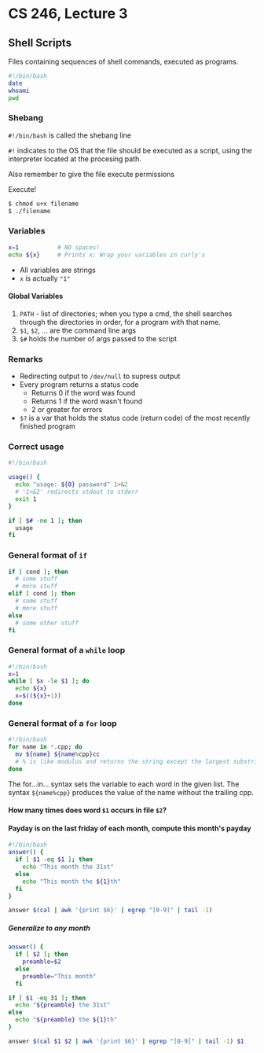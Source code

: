 # CS 246, Lecture 3


## Shell Scripts
Files containing sequences of shell commands, executed as programs. 

```bash
#!/bin/bash
date
whoami
pwd
```

### Shebang
`#!/bin/bash` is called the shebang line

`#!` indicates to the OS that the file should be executed as a script, using the interpreter located at the procesing path.

Also remember to give the file execute permissions

Execute!

```bash
$ chmod u+x filename
$ ./filename
```

### Variables
```bash
x=1           # NO spaces!
echo ${x}     # Prints x; Wrap your variables in curly's
```
  - All variables are strings
  - `x` is actually `"1"`

#### Global Variables
  1. `PATH` - list of directories; when you type a cmd, the shell searches through the directories in order, for a program with that name.
  2. `$1`, `$2`, ... are the command line args
  3. `$#` holds the number of args passed to the script

### Remarks
  - Redirecting output to `/dev/null` to supress output
  - Every program returns a status code
    - Returns 0 if the word was found
    - Returns 1 if the word wasn't found
    - 2 or greater for errors
  - `$?` is a var that holds the status code (return code) of the most recently finished program

### Correct usage
```bash
#!/bin/bash

usage() {
  echo "usage: ${0} password" 1>&2
  # '1>&2' redirects stdout to stderr
  exit 1
}

if [ $# -ne 1 ]; then
  usage
fi
```

### General format of `if`
```bash
if [ cond ]; then
  # some stuff
  # more stuff
elif [ cond ]; then
  # some stuff
  # more stuff
else
  # some other stuff
fi
```

### General format of a `while` loop
```bash
#!/bin/bash
x=1
while [ $x -le $1 ]; do
  echo ${x}
  x=$((${x}+1))
done
```

### General format of a `for` loop
```bash
#!/bin/bash
for name in *.cpp; do
  mv ${name} ${name%cpp}cc
  # % is like modulus and returns the string except the largest substring from the back
done
```

The for...in... syntax sets the variable to each word in the given list. The syntax `${name%cpp}` produces the value of the name without the trailing cpp.

#### How many times does word `$1` occurs in file `$2`?

#### Payday is on the last friday of each month, compute this month's payday
```bash
#!/bin/bash
answer() {
  if [ $1 -eq $1 ]; then
    echo "This month the 31st"
  else
    echo "This month the ${1}th"
  fi
}

answer $(cal | awk '{print $6}' | egrep "[0-9]" | tail -1)
```

##### Generalize to any month
```bash
answer() {
  if [ $2 ]; then
    preamble=$2
  else
    preamble="This month"
  fi

if [ $1 -eq 31 ]; then
  echo "${preamble} the 31st"
else
  echo "${preamble} the ${1}th"
}

answer $(cal $1 $2 | awk '{print $6}' | egrep "[0-9]" | tail -1) $1
```
